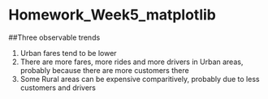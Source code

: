 # Homework_Week5_matplotlib

##Three observable trends
1) Urban fares tend to be lower
2) There are more fares, more rides and more drivers in Urban areas, probably because there are more customers there
3) Some Rural areas can be expensive comparitively, probably due to less customers and drivers
